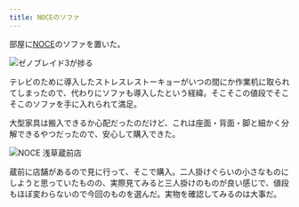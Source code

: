 ```yaml
---
title: NOCEのソファ
---
```

部屋に[NOCE](https://www.noce.co.jp/)のソファを置いた。

![](https://lh3.googleusercontent.com/docs/ADP-6oG3QwBwpmFO62JwllzDJp1R1zcqsEs2EHL4MbkW5yj_YHOlZRFg-P1dCcYKZj-bjPExONCUJjJTa7VhmjcV4iH3muk_YT-a5od9dr_anYfy_cMpAZfxehyxSclraBbY0JVmNZ_7Rseub-rqeAwOTRumDdNCNpLMyqsIZJenjpmmOfhvlip6YnvtLpOJto84wo_8ApZ4bDpi3128T0h5OAQtMNStExqhxfRulKGKVsix9zoHQJ8FbNq7aS0S3-H4qhPkUjwcL7sKyMvtoFz-2tgSQKHxmFf1BmV80UZQ8280olvLRdwgN6PPlD8nDT03z4551wxkht6SpL7LaMfRUqC82CIOLCUvE8RRqN1OcojixJscaamqTpkGUDa-EIVsd9XXVqwen6raNV93IsDOdtRuUeTxyTTaiCgcS_fPDkZqIIiARE28U0Iy3eGEmmnnO3KWdCRIoL8MNFNS3Hpry2a-G4riabtN4fGUESsoLpTajpOICzXzU2QpeaZtt1W54RWWoAwz0xusj1PKDDkQfmAzj_Fj1IbYiRN0gF_skXkRqtjcB3JBGGPHAkTrrrhJ3qjLKnSzUbquDWBTH1asKvQVHvnHB4R7Stxv7zYdA7sx9WUcMkGKa8KSzuq1jRM8cl8S7nfvDGDnaSQZdhl0AqtiMY_QeDAKJcpZmnJsNFZ1PNRH1_sdWL424O1HspY_y8_-DCFdc9_SxWSRa0VQh4zZVLhMo8-zP8FUaPxlZ-9XmFOSy3oveqiJ-0Dk3IMR0tD1rWG79B2Y7ar2RyENXk33LKN3KU1RAgHXwi0epmHZrP_1NlWO6fo-Z_5r_oSWPRffWy8MVXcegGrRUsakk2Uh0TVMDCN09n169F2GyFuBaB859O3guwlQXU87wRSr5cqKdqEbhU_xEV0tQF79AIV4YLBG_MfDmVYCNExisZtKqgMpu0a6TcuVVnZ-lUgN8fbA1xvCU5wXjgOAZBRWlArsnIkkcBWHHEz9Y8BtVQE0WxWgRWvO8Ek1XO1ldJr_OClo-sO7BwHoi-7m3d4s1FVsXWu-WMQWNZO7KITCd9EX6KFYZ_zqCMmw-ABWsm7txeoDckVfCdYPPv-r60cnPmtrdEsDntt9ReAQKy6bbVS08bsLViwtgfTFk9tWRvn68vQFk2TrLoE3IBpUNPxt7nlikxmc4Xc7ZUppeleZLBx5iJlOEBE4ZDyq3DaXQkxx3-JVWxI9wFi0Hg2zktJjBLI_9CJJm62U-WgkQjebiLfsww_JBQ "ゼノブレイド3が捗る")

テレビのために導入したストレスレストーキョーがいつの間にか作業机に取られてしまったので、代わりにソファも導入したという経緯。そこそこの値段でそこそこのソファを手に入れられて満足。

大型家具は搬入できるか心配だったのだけど、これは座面・背面・脚と細かく分解できるやつだったので、安心して購入できた。

![](https://lh3.googleusercontent.com/docs/ADP-6oGm1GFZdjA0p3dzMDLg-OK9NT0RFdWiulyT-Bz_DnnkISDOf6PNQtTf_ej2uuovlo3gqiairsV24siIYCrq3azMnQNBmD4wz4tyZBeFDhkOOAA-8vzdivP0vNluV6PPOLtOrrxS0B4ZKh9dU26aoPBqFQS2aMgkdtlrdPH8mTp0XvZ4xjvhvBEB_vvjzmI_cjTMqBfbGlU-nE07I5WHQqiVkiTnAfXd3JWc9lFBFYQz5fGWkNppJMegPU6SEu16HF9M2RyuCQ3dyqRvJpqQkRhmXCB4sqaCEpGFhGt2ibe2AkFvyFMmcZ2SlfkRM5IS8di4h52iB-JVUopw4wlEhYGfALDp1g-SdITgt4HTLbHKQ1vQ2ADHQ3JyPDLd6fSiwAk-RNq1qmg0fUEvdYKJ4bc5tF8Q_BtBBwWMyey_DR9rhCN5aHJWMTrP4kXxBcIgzUw-DYWdRSi0zLXDs_ciiWvDBmB6eYcJ4cmR2nnGwuR0oGW0DEkyyfymDCQgEHcUCFNxPiIEj5ugpjxKRnE3bfTJDfiZlPGNxmnleEzvXTd62Dgo7zpCq7xSgJp1R_I0XWd5ojlV4po2ybK3pfcmTAFDaJxGbIZzgwk9IMtGkol6z99ri5mfxBSd6yniMJNxLupCE4DmtYd_j2_aLXI9P0H9N86s1JV9zpEWt9PNwcFlHEr2QG-GfjJqjFKE0FacWNgwJ4EOm_QgBlvA91Hb_gt1bVtcUKXkjWcCPvbEUeYdoPl5mGwJfrx6hgnIZw0mozjHWXlTjRhggk0mkn3CyT7IjNKb17vWWudjQYRWatLZopdYzkHEcBkNerXh-wOHSm-fzugEkgFGu6J0oCRIrnBWc0JZpVP0CZ61qAnlHtw7YC9PAg-fjLrrF-QGALEULhrI4DXPGYNgY-smB8lDJSIH8qdnc9FZlH-pwPgbDpJLZOMLzAUbaIpOxQJtrg5t6Vwx0KYSKU9VrapUD-kU3k7REGobtgGfYOzk6InlT0bpTqqtpiUsH7_W6yHNWKO9B1HnbfpMsUTdYw01w0ix81Vh0Y9kyUarjI9thN8n5tdyAK0rHoMy_JeXVXAB89FiDGr7SHCmZLTSfHlLPifsZW1CIwX0b4ao3TnLTAcIJvaPIfw9llifAWMdoH_6_XT3tH-juypL3kO-WyrN-EWiFdBUlaZXAkYashinBNGdvU6p9gH1Zc2KOGjDqln8YrGwgQMD2HhTZ6eFPMikzA-mq38w_WxVd2QLlnWN2ofZoyI_IgBXSQ "NOCE 浅草蔵前店")

蔵前に店舗があるので見に行って、そこで購入。二人掛けぐらいの小さなものにしようと思っていたものの、実際見てみると三人掛けのものが良い感じで、値段もほぼ変わらないので今回のものを選んだ。実物を確認してみるのは大事だ。
